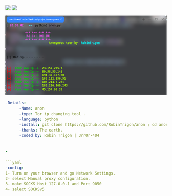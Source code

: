 
<img src="https://img.shields.io/badge/-Linux-black?style=for-the-badge&logo=Linux&logoColor=white"> <img src="https://img.shields.io/badge/-Python-black?style=for-the-badge&logo=python&logoColor=white">



<p align="center"><img alt="https://raw.githubusercontent.com/RobinTrigon/red0/main/tool.png" width="1000px" src="https://raw.githubusercontent.com/RobinTrigon/anon/main/anon.png" /></p>

```yaml
-Details:
      -Name: anon
      -type: Tor ip changing tool .
      -language: python
      -install: git clone https://github.com/RobinTrigon/anon ; cd anon ; pip3 install -r requirements.txt ; python3 anon.py
      -thanks: The earth.
      -coded by: Robin Trigon | 3rr0r-404


-

```yaml
-config:
1- Turn on your browser and go Network Settings.
2- select Manual proxy configuration.
3- make SOCKS Host 127.0.0.1 and Port 9050
4- select SOCKSv5

```
